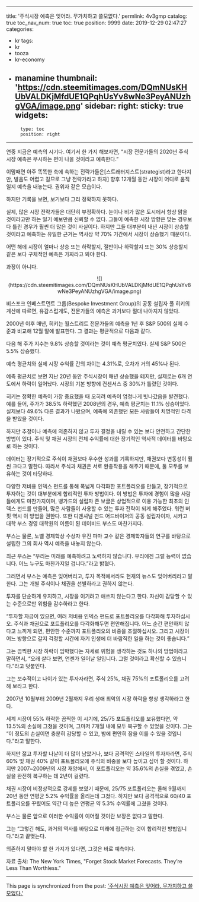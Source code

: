 
---
title: '주식시장 예측은 잊어라. 무가치하고 쓸모없다.'
permlink: 4v3gmp
catalog: true
toc_nav_num: true
toc: true
position: 9999
date: 2019-12-29 02:47:27
categories:
- kr
tags:
- kr
- tooza
- kr-economy
- manamine
thumbnail: 'https://cdn.steemitimages.com/DQmNUsKHUbVALDKjMfdUE1QPqhUsYv8wNe3PeyANUzhgVGA/image.png'
sidebar:
    right:
        sticky: true
widgets:
    -
        type: toc
        position: right
---


연중 지금은 예측의 시기다. 여기서 한 가지 해보자면, “시장 전문가들의 2020년 주식시장 예측은 무시하는 편이 나을 것이라고 예측한다.” 

이맘때면 아주 똑똑한 축에 속하는 전략가들은[스트래터지스트(strategist)라고 한다지만, 발음도 어렵고 길므로 그냥 전략가라고 하자] 향후 12개월 동안 시장이 어디로 움직일지 예측을 내놓는다. 권위자 같은 모습이다.  

하지만 기록을 보면, 보기보다 그리 정확하지 못하다.  

실제, 많은 시장 전략가들은 대단히 부정확하다. 눈이나 비가 많은 도시에서 항상 맑을 것이라고만 하는 일기 예보만큼 신뢰할 수 없다. 그들이 예측한 시장 방향은 맞는 경우보다 틀린 경우가 훨씬 더 많은 것이 사실이다. 하지만 그들 대부분이 내년 시장이 상승할 것이라고 예측하는 유일한 근거는 역사상 약 70% 기간에서 시장이 상승했기 때문이다.  

어떤 해에 시장이 얼마나 상승 또는 하락할지, 절반이나 하락할지 또는 30% 상승할지 같은 보다 구체적인 예측은 가짜라고 봐야 한다.  

과장이 아니다.

<center>
![](https://cdn.steemitimages.com/DQmNUsKHUbVALDKjMfdUE1QPqhUsYv8wNe3PeyANUzhgVGA/image.png)
​</center>

비스포크 인베스트먼트 그룹(Bespoke Investment Group)의 공동 설립자 폴 히키의 계산에 따르면, 유감스럽게도, 전문가들의 예측은 과거보다 절대 나아지지 않았다. 

2000년 이후 매년, 히키는 월스트리트 전문가들의 예측을 1년 후 S&P 500의 실제 수준과 비교해 12월 말에 발표한다. 그 결과는 평균적으로 다음과 같다. 

다음 해 주가 지수는 9.8% 상승할 것이라는 것이 예측 평균치였다. 실제 S&P 500은 5.5% 상승했다. 

예측 평균치와 실제 시장 수익률 간의 차이는 4.31%로, 오차가 거의 45%나 된다.  

예측 평균치로 보면 지난 20년 동안 주식시장이 매년 상승했을 테지만, 실제로는 6개 연도에서 하락이 일어났다. 시장의 기본 방향에 컨센서스 중 30%가 틀렸던 것이다. 

히키는 정확한 예측이 가장 중요했을 때 오히려 예측이 엄청나게 빗나갔음을 발견했다. 예를 들어, 주가가 38.5% 하락했던 2008년의 경우, 예측 평균치는 11.1% 상승이었다. 실제보다 49.6% 다른 결과가 나왔으며, 예측에 의존했던 모든 사람들이 치명적인 타격을 받았을 것이다.  

하지만 추정이나 예측에 의존하지 않고 투자 결정을 내릴 수 있는 보다 안전하고 간단한 방법이 있다. 주식 및 채권 시장의 전체 수익률에 대한 장기적인 역사적 데이터를 바탕으로 하는 것이다.  

데이터는 장기적으로 주식이 채권보다 우수한 성과를 기록하지만, 채권보다 변동성이 훨씬 크다고 말한다. 따라서 주식과 채권은 서로 완충작용을 해주기 때문에, 둘 모두를 보유하는 것이 타당하다.  

다양한 저비용 인덱스 펀드를 통해 폭넓게 다각화한 포트폴리오를 만들고, 장기적으로 투자하는 것이 대부분에게 합리적인 투자 방법이다. 이 방법은 투자에 경험이 많을 사람들에게도 마찬가지이며, 뱅가드의 설립자 존 보글은 상업적으로 이용 가능한 최초의 인덱스 펀드를 만들어, 많은 사람들이 사용할 수 있는 투자 전략이 되게 해주었다. 워런 버핏 역시 이 방법을 권한다. 또한 디멘셔널 펀드 어드바이저의 공동 설립자이자, 시카고 대학 부스 경영 대학원의 이름이 된 데이비드 부스도 마찬가지다. 

부스는 물론, 노벨 경제학상 수상자 유진 파마 교수 같은 경제학자들의 연구를 바탕으로 설립한 그의 회사 역시 예측을 내놓지 않는다.  

최근 부스는 “우리는 미래를 예측하려고 노력하지 않습니다. 우리에겐 그럴 능력이 없습니다. 어느 누구도 마찬가지일 겁니다.”라고 밝혔다. 

그러면서 부스는 예측은 잊어버리고, 투자 목적에서라도 현재의 뉴스도 잊어버리라고 말한다. 그는 개별 주식이나 채권을 선별하라고 권하지 않는다.  

투자를 단순하게 유지하고, 시장을 이기려고 애쓰지 않는다고 한다. 자신이 감당할 수 있는 수준으로만 위험을 감수하라고 한다.  

“투자할 자금이 있으면, 여러 저비용 인덱스 펀드로 포트폴리오를 다각화해 투자하십시오. 주식과 채권으로 포트폴리오를 다각화해두면 편안해집니다. 어느 순간 편안하지 않다고 느끼게 되면, 편안한 수준까지 포트폴리오의 비중을 조절하십시오. 그리고 시장이 어느 방향으로 갈지 걱정할 시간에 자기 인생에 더 바람직한 일을 하는 것이 좋습니다.” 

그는 끔찍한 시장 하락이 임박했다는 자세로 위험을 생각하는 것도 하나의 방법이라고 말하면서, “오래 살다 보면, 언젠가 일어날 일입니다. 그럴 것이라고 확신할 수 있습니다.”라고 덧붙인다.  

그는 보수적이고 나이가 있는 투자자라면, 주식 25%, 채권 75%의 포트폴리오를 고려해 보라고 한다. 

2007년 10월부터 2009년 2월까지 우리 생애 최악의 시장 하락을 항상 생각하라고 한다.  

세계 시장이 55% 하락한 끔찍한 이 시기에, 25/75 포트폴리오를 보유했다면, 약 13.5%의 손실에 그쳤을 것이며, 그마저 7개월 내에 모두 복구할 수 있었을 것이다. 그는 “이 정도의 손실이면 충분히 감당할 수 있고, 밤에 편안히 잠을 이룰 수 있을 것입니다.”라고 말한다.  

하지만 젊고 투자할 나날이 더 많이 남았거나, 보다 공격적인 스타일의 투자자라면, 주식 60% 및 채권 40% 같이 포트폴리오에 주식의 비중을 보다 높이고 싶어 할 것이다. 하지만 2007~2009년의 시장 재앙에서, 이 포트폴리오는 약 35.6%의 손실을 겪었고, 손실을 완전히 복구하는 데 2년이 걸렸다. 

채권 시장이 비정상적으로 강세를 보였기 때문에, 25/75 포트폴리오는 올해 9월까지 20년 동안 연평균 5.2% 수익률을 올리는데 그쳤다. 하지만 보다 공격적으로 60/40 포트폴리오를 꾸렸어도 약간 더 높은 연평균 약 5.3% 수익률에 그쳤을 것이다.  

부스는 물론 앞으로 이러한 수익률이 이어질 것이란 보장은 없다고 말한다. 

그는 “그렇긴 해도, 과거의 역사를 바탕으로 미래에 접근하는 것이 합리적인 방법입니다.”라고 끝맺는다.  

의존하지 말아야 할 한 가지가 있다면, 그것은 바로 예측이다. 

자료 출처: The New York Times, "Forget Stock Market Forecasts. They’re Less Than Worthless."

- - -

This page is synchronized from the post: ['주식시장 예측은 잊어라. 무가치하고 쓸모없다.'](https://steemit.com/@pius.pius/4v3gmp)

